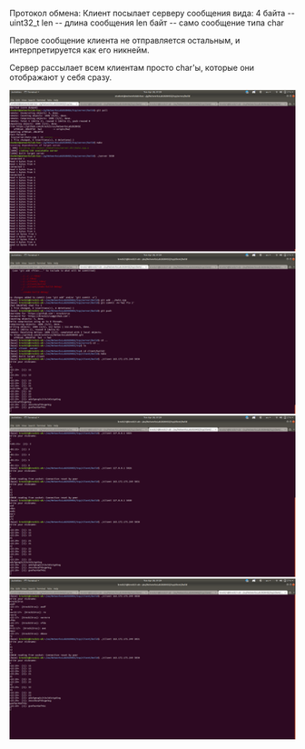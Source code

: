 Протокол обмена:
Клиент посылает серверу сообщения вида:
4 байта -- uint32_t len -- длина сообщения
len байт -- само сообщение типа char

Первое сообщение клиента не отправляется остальным, и интерпретируется как его никнейм.

Сервер рассылает всем клиентам просто char'ы, которые они отображают у себя сразу.

![1](/1.png)
![2](/2.png)
![3](/3.png)
![4](/4.png)